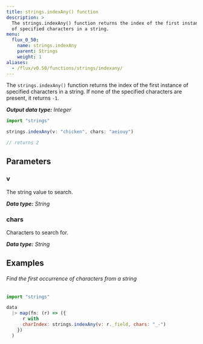 ```yaml
---
title: strings.indexAny() function
description: >
  The strings.indexAny() function returns the index of the first instance
  of specified characters in a string.
menu:
  flux_0_50:
    name: strings.indexAny
    parent: Strings
    weight: 1
aliases:
  - /flux/v0.50/functions/strings/indexany/
---
```


The `strings.indexAny()` function returns the index of the first instance of specified characters in a string.
If none of the specified characters are present, it returns `-1`.

_**Output data type:** Integer_

```js
import "strings"

strings.indexAny(v: "chicken", chars: "aeiouy")

// returns 2
```

## Parameters

### v
The string value to search.

_**Data type:** String_

### chars
Characters to search for.

_**Data type:** String_

## Examples

###### Find the first occurrence of characters from a string
```js
import "strings"

data
  |> map(fn: (r) => ({
      r with
      charIndex: strings.indexAny(v: r._field, chars: "_-")
    })
  )
```
